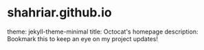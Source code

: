 # shahriar.github.io
theme: jekyll-theme-minimal
title: Octocat's homepage
description: Bookmark this to keep an eye on my project updates!

